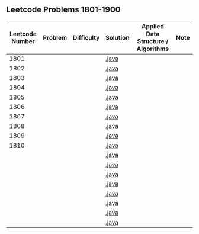## Leetcode Problems 1801-1900

| Leetcode Number | Problem | Difficulty | Solution | Applied Data Structure / Algorithms | Note |
|---|---|---|---|---|---|
| 1801 | []() | | [.java](src/main/java/com.search2026.leetcode.problems/.java) | | | | |
| 1802 | []() | | [.java](src/main/java/com.search2026.leetcode.problems/.java) | | | | |
| 1803 | []() | | [.java](src/main/java/com.search2026.leetcode.problems/.java) | | | | |
| 1804 | []() | | [.java](src/main/java/com.search2026.leetcode.problems/.java) | | | | |
| 1805 | []() | | [.java](src/main/java/com.search2026.leetcode.problems/.java) | | | | |
| 1806 | []() | | [.java](src/main/java/com.search2026.leetcode.problems/.java) | | | | |
| 1807 | []() | | [.java](src/main/java/com.search2026.leetcode.problems/.java) | | | | |
| 1808 | []() | | [.java](src/main/java/com.search2026.leetcode.problems/.java) | | | | |
| 1809 | []() | | [.java](src/main/java/com.search2026.leetcode.problems/.java) | | | | |
| 1810 | []() | | [.java](src/main/java/com.search2026.leetcode.problems/.java) | | | | |
| | []() | | [.java](src/main/java/com.search2026.leetcode.problems/.java) | | | | |
| | []() | | [.java](src/main/java/com.search2026.leetcode.problems/.java) | | | | |
| | []() | | [.java](src/main/java/com.search2026.leetcode.problems/.java) | | | | |
| | []() | | [.java](src/main/java/com.search2026.leetcode.problems/.java) | | | | |
| | []() | | [.java](src/main/java/com.search2026.leetcode.problems/.java) | | | | |
| | []() | | [.java](src/main/java/com.search2026.leetcode.problems/.java) | | | | |
| | []() | | [.java](src/main/java/com.search2026.leetcode.problems/.java) | | | | |
| | []() | | [.java](src/main/java/com.search2026.leetcode.problems/.java) | | | | |
